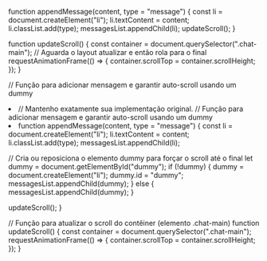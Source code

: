 function appendMessage(content, type = "message") {
  const li = document.createElement("li");
  li.textContent = content;
  li.classList.add(type);
  messagesList.appendChild(li);
  updateScroll();
}

function updateScroll() {
  const container = document.querySelector(".chat-main");
  // Aguarda o layout atualizar e então rola para o final
  requestAnimationFrame(() => {
    container.scrollTop = container.scrollHeight;
  });
}




// Função para adicionar mensagem e garantir auto-scroll usando um dummy <li>
// Mantenho exatamente sua implementação original.
// Função para adicionar mensagem e garantir auto-scroll usando um dummy <li>
function appendMessage(content, type = "message") {
  const li = document.createElement("li");
  li.textContent = content;
  li.classList.add(type);
  messagesList.appendChild(li);

  // Cria ou reposiciona o elemento dummy para forçar o scroll até o final
  let dummy = document.getElementById("dummy");
  if (!dummy) {
    dummy = document.createElement("li");
    dummy.id = "dummy";
    messagesList.appendChild(dummy);
  } else {
    messagesList.appendChild(dummy);
  }

  updateScroll();
}

// Função para atualizar o scroll do contêiner (elemento .chat-main)
function updateScroll() {
  const container = document.querySelector(".chat-main");
  requestAnimationFrame(() => {
    container.scrollTop = container.scrollHeight;
  });
}